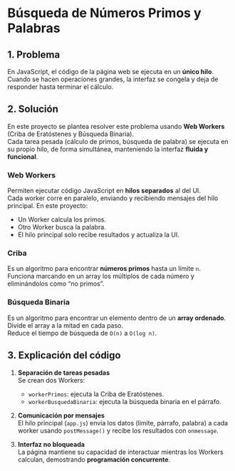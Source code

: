 # Búsqueda de Números Primos y Palabras  

## 1. Problema
En JavaScript, el código de la página web se ejecuta en un **único hilo**.  
Cuando se hacen operaciones grandes, la interfaz se congela y deja de responder hasta terminar el cálculo.

## 2. Solución
En este proyecto se plantea resolver este problema usando **Web Workers** (Criba de Eratóstenes y Búsqueda Binaria).  
Cada tarea pesada (cálculo de primos, búsqueda de palabra) se ejecuta en su propio hilo, de forma simultánea, manteniendo la interfaz **fluida y funcional**.
### Web Workers
Permiten ejecutar código JavaScript en **hilos separados** al del UI.  
Cada worker corre en paralelo, enviando y recibiendo mensajes del hilo principal.
En este proyecto:
- Un Worker calcula los primos.
- Otro Worker busca la palabra.
- El hilo principal solo recibe resultados y actualiza la UI.
### Criba
Es un algoritmo para encontrar **números primos** hasta un límite `n`.  
Funciona marcando en un array los múltiplos de cada número y eliminándolos como “no primos”.  
### Búsqueda Binaria
Es un algoritmo para encontrar un elemento dentro de un **array ordenado**.  
Divide el array a la mitad en cada paso.  
Reduce el tiempo de búsqueda de `O(n)` a `O(log n)`.

## 3. Explicación del código
1. **Separación de tareas pesadas**  
   Se crean dos Workers:
   - `workerPrimos`: ejecuta la Criba de Eratóstenes.
   - `workerBusquedaBinaria`: ejecuta la búsqueda binaria en el párrafo.

2. **Comunicación por mensajes**  
   El hilo principal (`app.js`) envía los datos (límite, párrafo, palabra) a cada worker usando `postMessage()` y recibe los resultados con `onmessage`.

3. **Interfaz no bloqueada**  
   La página mantiene su capacidad de interactuar mientras los Workers calculan, demostrando **programación concurrente**.
